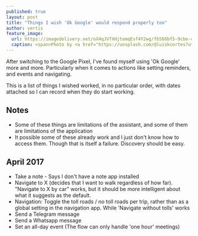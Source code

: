 ```yaml
---
published: true
layout: post
title: "Things I wish 'Ok Google' would respond properly too"
author: vertis
feature_image:
  url: https://imagedelivery.net/oX4qJVfXHjtomqEsf4Y2wg/fb568bf5-9cbe-435a-74af-bb6fd1344000/w=800
  caption: <span>Photo by <a href="https://unsplash.com/@luiskcortes?utm_source=unsplash&amp;utm_medium=referral&amp;utm_content=creditCopyText">Luis Cortés</a> on <a href="https://unsplash.com/s/photos/google-home?utm_source=unsplash&amp;utm_medium=referral&amp;utm_content=creditCopyText">Unsplash</a></span>
---
```


After switching to the Google Pixel, I've found myself using 'Ok Google' more and more. Particularly when it comes to actions like setting reminders, and events and navigating.

This is a list of things I wished worked, in no particular order, with dates attached so I can record when they do start working.

## Notes
  * Some of these things are limitations of the assistant, and some of them are limitations of the application
  * It possible some of these already work and I just don't know how to access them. Though that is itself a failure. Discovery should be easy.

## April 2017
  * Take a note  - Says I don't have a note app installed
  * Navigate to X (decides that I want to walk regardless of how far). "Navigate to X by car" works, but it should be more intelligent about what it suggests as the default.
  * Navigation: Toggle the toll roads / no toll roads per trip, rather than as a global setting in the navigation app. While 'Navigate without tolls' works
  * Send a Telegram message
  * Send a Whatsapp message
  * Set an all-day event (The flow can only handle 'one hour' meetings)

